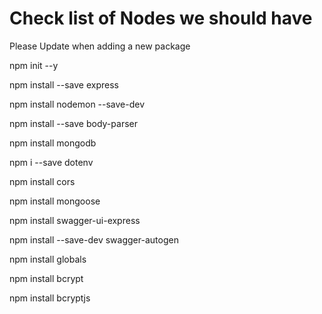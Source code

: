 # Check list of Nodes we should have
Please Update when adding a new package

npm init --y

npm install --save express

npm install nodemon --save-dev

npm install --save body-parser

npm install mongodb

npm i --save dotenv

npm install cors

npm install mongoose

npm install swagger-ui-express

npm install --save-dev swagger-autogen

npm install globals

npm install bcrypt

npm install bcryptjs



